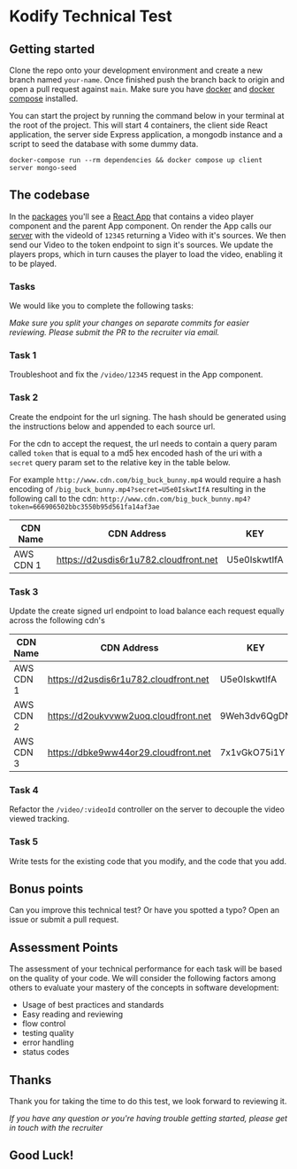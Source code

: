 # Kodify Technical Test

## Getting started

Clone the repo onto your development environment and create a new branch named `your-name`. Once finished push the branch back to origin and open a pull request against `main`.
Make sure you have [docker](https://docs.docker.com/get-docker/) and [docker compose](https://docs.docker.com/compose/install/) installed.

You can start the project by running the command below in your terminal at the root of the project. This will start 4 containers, the client side React application, the server side Express application, a mongodb instance and a script to seed the database with some dummy data.

```
docker-compose run --rm dependencies && docker compose up client server mongo-seed
```

## The codebase

In the [packages](/packages) you'll see a [React App](/packages/client) that contains a video player component and the parent App component. On render the App calls our [server](/packages/server) with the videoId of `12345` returning a Video with it's sources. We then send our Video to the token endpoint to sign it's sources. We update the players props, which in turn causes the player to load the video, enabling it to be played.

### Tasks

We would like you to complete the following tasks:

*Make sure you split your changes on separate commits for easier reviewing. Please submit the PR to the recruiter via email.*

### Task 1

Troubleshoot and fix the `/video/12345` request in the App component.

### Task 2

Create the endpoint for the url signing. The hash should be generated using the instructions below and appended to each source url.

For the cdn to accept the request, the url needs to contain a query param called `token` that is equal to a md5 hex encoded hash of the uri with a `secret` query param set to the relative key in the table below.

For example `http://www.cdn.com/big_buck_bunny.mp4` would require a hash encoding of `/big_buck_bunny.mp4?secret=U5e0IskwtIfA` resulting in the following call to the cdn: `http://www.cdn.com/big_buck_bunny.mp4?token=666906502bbc3550b95d561fa14af3ae`

| CDN Name | CDN Address | KEY |
| -------- | ----------- | --- |
| AWS CDN 1 | https://d2usdis6r1u782.cloudfront.net | U5e0IskwtIfA |

### Task 3

Update the create signed url endpoint to load balance each request equally across the following cdn's

| CDN Name | CDN Address | KEY |
| -------- | ----------- | --- |
| AWS CDN 1 | https://d2usdis6r1u782.cloudfront.net | U5e0IskwtIfA |
| AWS CDN 2 | https://d2oukvvww2uoq.cloudfront.net | 9Weh3dv6QgDN |
| AWS CDN 3 | https://dbke9ww44or29.cloudfront.net | 7x1vGkO75i1Y |

### Task 4

Refactor the `/video/:videoId` controller on the server to decouple the video viewed tracking.

### Task 5

Write tests for the existing code that you modify, and the code that you add.

## Bonus points

Can you improve this technical test? Or have you spotted a typo? Open an issue or submit a pull request.

## Assessment Points

The assessment of your technical performance for each task will be based on the quality of your code.
We will consider the following factors among others to evaluate your mastery of the concepts in software development: 

 - Usage of best practices and standards
 - Easy reading and reviewing
 - flow control
 - testing quality
 - error handling
 - status codes

## Thanks

Thank you for taking the time to do this test, we look forward to reviewing it.

*If you have any question or you're having trouble getting started, please get in touch with the recruiter*

## Good Luck!
